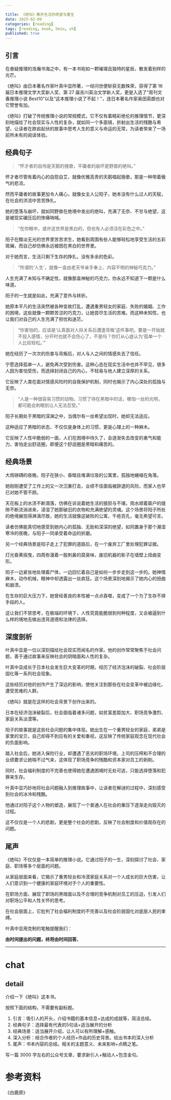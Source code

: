 ```yaml
---

title: 《绝叫》撕开生活的绝望与重生
date: 2025-02-09 
categories: [reading]
tags: [reading, book, 5min, sh]
published: true
---
```


## 引言

在悬疑推理的浩瀚书海之中，有一本书宛如一颗璀璨且独特的星辰，散发着别样的光芒。

《绝叫》由日本著名作家叶真中显所著，一经问世便斩获无数殊荣，获得了第 16 届日本推理文学大奖新人奖、第 27 届吉川英治文学新人奖，更是入选了“周刊文春推理小说 Best10”以及“这本推理小说了不起！”，连日本著名作家奥田英朗也对它赞誉有加。

《绝叫》打破了传统推理小说的常规模式，它不仅有着精彩绝伦的推理情节，更深刻地描绘了社会现实与人性的复杂，就如同一个多面镜，折射出生活的残酷与希望，让读者在跌宕起伏的故事中思考人生的意义与命运的无常，为读者带来了一场前所未有的阅读体验。

## 经典句子

> “怀才者的自怜是天鹅的挽歌，平庸者的崩坏是野兽的绝叫。”

怀才者尽管有着内心的自怨自艾，就像优雅高贵的天鹅唱起挽歌，那是一种带着傲气的悲凉。

然而平庸者的故事更加令人痛心，就像女主人公阳子，她本没有什么过人的天赋，在社会的洪流中苦苦挣扎。

她的堕落与崩坏，就如同野兽在绝境中发出的绝叫，充满了无奈、不甘与绝望，这是被现实碾压后的惨痛呐喊。

> “在你眼中，或许这世界是黑白的，但也有人必须活在彩色之中。”

阳子在黯淡无光的世界里苦苦求生，她看到周围有些人能够轻松地享受生活的五彩斑斓，而自己却仿佛永远被困在黑白的世界里。

对于她而言，生活只剩下生存的挣扎，没有多余的色彩。

> “所谓的‘人生’，就像一盒由老天爷亲手奉上、内容不明的神秘巧克力。”

人生充满了未知与不确定性，就像那盒神秘的巧克力，你永远不知道下一颗是什么味道。

阳子的一生就是如此，充满了意外与转折。

她原本平凡的生活突然被各种变故打乱，遭遇重男轻女的家庭、失败的婚姻、工作的困境，这些就像一颗颗苦涩的巧克力，让她尝尽生活的苦难。而这种未知性，也让我们对自己的人生充满了担忧和迷茫。

> “你害怕的，应该是‘认真面对人际关系后遭逢背叛’这件事吧。要是一开始就不投入感情，分开时也就不会伤心了，不是吗？你打从心底认为‘孤单一个人比较轻松。’”

她在经历了一次次的伤害与背叛后，对人与人之间的情感失去了信任。

宁愿选择孤单一人，避免再次受到伤害。这种心态在现实生活中也并不罕见，很多人因为害怕受伤，而选择封闭自己的内心，不轻易与他人建立深厚的关系。

它反映了人类在面对情感风险时的自我保护机制，同时也揭示了内心深处的孤独与无奈。

> “人是一种很容易习惯的动物。习惯了待在黑暗中的话，哪怕一丝的光明，都可能会刺眼到让人无法忍受。”

阳子长期处于黑暗的深渊之中，当偶尔有一丝希望出现时，她却无法适应。

这种适应了黑暗的状态，不仅仅是身体上的习惯，更是心理上的一种麻木。

它反映了人性中脆弱的一面，人们在困境中待久了，会逐渐失去改变的勇气和能力，害怕走出舒适圈，即便这个舒适圈是黑暗和痛苦的。

## 经典场景

大雨磅礴的夜晚，阳子在狭小、昏暗且堆满垃圾的公寓里，孤独地蜷缩在角落。

她刚刚遭受了工作上的又一次沉重打击，业绩不佳面临被辞退的风险，而家人也早已对她不管不顾。

天花板上的水渍不断滴落，仿佛在诉说着她生活的狼狈与不堪。雨水顺着窗户的缝隙不断流淌进来，浸湿了她那破旧的衣物和充满绝望的灵魂。这个场景将阳子所处的绝境展现得淋漓尽致，她的生活就像这破败的公寓，千疮百孔，毫无希望可言。

读者仿佛能真切地感受到她内心的孤独、无助和深深的绝望，如同置身于那个潮湿寒冷的夜晚，与阳子一同承受着命运的折磨。

另一个经典场景是阳子走上了犯罪的道路后，在一个废弃工厂里处理犯罪证据。

灯光昏黄摇曳，四周弥漫着一股刺鼻的腐臭味，废旧机器的影子在墙壁上扭曲变形。

阳子一边紧张地处理着尸体，一边回忆着自己是如何一步步走到这一步的。她神情麻木，动作机械，眼神中却透露出一丝疯狂。这个场景深刻地揭示了她内心的扭曲和崩溃。

在生存的巨大压力下，她曾经善良的本性被一点点吞噬，变成了一个为了生存不择手段的人。

这让我们不禁思考，在极端的环境下，人性究竟能脆弱到何种程度，又会被逼到什么样的境地去做出违背道德和法律的选择。

## 深度剖析

叶真中显是一位以深刻描绘社会现实而闻名的作家。他的创作常常聚焦于社会问题，善于通过故事来反映社会的阴暗面和人性的复杂。

叶真中显成长于日本社会发生巨大变革的时期，经历了经济泡沫的破裂、社会阶层固化等一系列社会现象。

这些经历对他的创作产生了深远的影响，使他关注到那些在社会变革中被边缘化、遭受苦难的人群。

《绝叫》就是在这样的社会背景下创作出来的。

日本在经济泡沫破裂后，社会面临着诸多问题，如贫富差距加大、职场竞争激烈、家庭关系淡漠等。

阳子的故事就是这些社会问题的集中体现。她出生在一个重男轻女的家庭，弟弟是家里的宝贝，自己却得不到应有的关爱和重视，这反映了传统家庭观念在现代社会的负面影响。

踏入社会后，她进入保险行业，却遭遇了恶劣的职场环境，上司的压榨和不合理的业绩要求让她喘不过气来，这体现了职场竞争的残酷和资本家对员工的剥削。

同时，社会福利制度的不完善也使得她在遭遇困境时无处可逃，只能选择堕落和犯罪来生存。

叶真中显巧妙地将社会问题融入到推理故事中，让读者在解谜的过程中，深刻感受到社会的冰冷和残酷。

他通过对阳子这个人物的塑造，展现了一个普通人在社会的重压下逐渐走向毁灭的过程。

这不仅仅是一个人的悲剧，更是整个社会的悲剧，反映了社会制度和价值观存在的问题。

## 尾声

《绝叫》不仅仅是一本简单的推理小说。它通过阳子的一生，深刻探讨了社会、家庭、职场等多个层面的问题。

从家庭层面来看，它揭示了重男轻女和冷漠家庭关系对一个人成长的巨大伤害，让人们意识到一个健康的家庭环境对于个人的重要性。

在职场方面，展现了职场的黑暗面以及不合理的竞争机制对员工的压迫，引发人们对职场公平和人性关怀的思考。

在社会层面上，它批判了社会福利制度的不完善以及社会阶层固化对底层人民的束缚。

叶真中显用克制的笔触提醒我们：

**由时间提出的问题，终将由时间回答**。


-------------------------------------------------------------------------------------------------------------------------------------

# chat

## detail

介绍一下《绝叫》这本书。

按照下面的结构，不需要有副标题。

1. 引言：吸引人的开头，介绍书籍的基本信息+达成的成就等，简洁总结。
2. 经典句子：选择最有代表的5句话+适当展开的分析
3. 经典场景：适当展开介绍，让人可以有所理解+感触。
4. 深入分析：结合作者的个人经历+作品的历史背景。给出书本的深入分析
5. 尾声：书本内容的总结。相关的主题意义、未来影响+点睛之笔。

写一篇 3000 字左右的公众号文章，要求新引人+触动人+包含金句。


# 参考资料

 《白鹿原》

